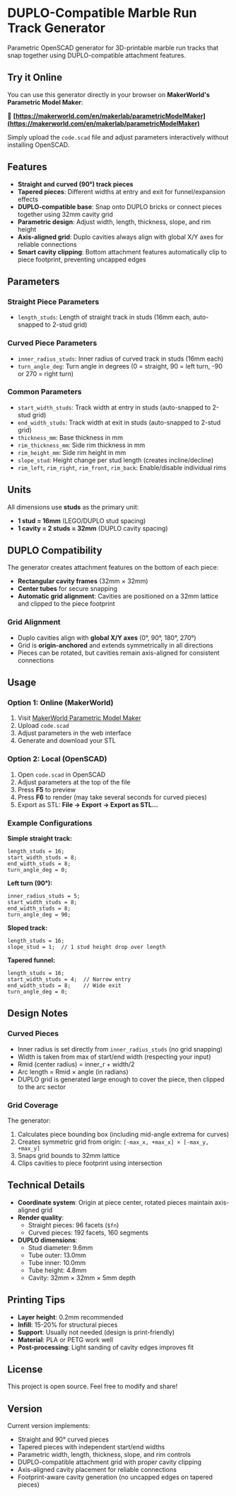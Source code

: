 # DUPLO-Compatible Marble Run Track Generator

Parametric OpenSCAD generator for 3D-printable marble run tracks that snap together using DUPLO-compatible attachment features.

## Try it Online

You can use this generator directly in your browser on **MakerWorld's Parametric Model Maker**:

🔗 **[https://makerworld.com/en/makerlab/parametricModelMaker](https://makerworld.com/en/makerlab/parametricModelMaker)**

Simply upload the `code.scad` file and adjust parameters interactively without installing OpenSCAD.

## Features

- **Straight and curved (90°) track pieces**
- **Tapered pieces**: Different widths at entry and exit for funnel/expansion effects
- **DUPLO-compatible base**: Snap onto DUPLO bricks or connect pieces together using 32mm cavity grid
- **Parametric design**: Adjust width, length, thickness, slope, and rim height
- **Axis-aligned grid**: Duplo cavities always align with global X/Y axes for reliable connections
- **Smart cavity clipping**: Bottom attachment features automatically clip to piece footprint, preventing uncapped edges

## Parameters

### Straight Piece Parameters
- `length_studs`: Length of straight track in studs (16mm each, auto-snapped to 2-stud grid)

### Curved Piece Parameters
- `inner_radius_studs`: Inner radius of curved track in studs (16mm each)
- `turn_angle_deg`: Turn angle in degrees (0 = straight, 90 = left turn, -90 or 270 = right turn)

### Common Parameters
- `start_width_studs`: Track width at entry in studs (auto-snapped to 2-stud grid)
- `end_width_studs`: Track width at exit in studs (auto-snapped to 2-stud grid)
- `thickness_mm`: Base thickness in mm
- `rim_thickness_mm`: Side rim thickness in mm
- `rim_height_mm`: Side rim height in mm
- `slope_stud`: Height change per stud length (creates incline/decline)
- `rim_left`, `rim_right`, `rim_front`, `rim_back`: Enable/disable individual rims

## Units

All dimensions use **studs** as the primary unit:
- **1 stud = 16mm** (LEGO/DUPLO stud spacing)
- **1 cavity = 2 studs = 32mm** (DUPLO cavity spacing)

## DUPLO Compatibility

The generator creates attachment features on the bottom of each piece:
- **Rectangular cavity frames** (32mm × 32mm)
- **Center tubes** for secure snapping
- **Automatic grid alignment**: Cavities are positioned on a 32mm lattice and clipped to the piece footprint

### Grid Alignment
- Duplo cavities align with **global X/Y axes** (0°, 90°, 180°, 270°)
- Grid is **origin-anchored** and extends symmetrically in all directions
- Pieces can be rotated, but cavities remain axis-aligned for consistent connections

## Usage

### Option 1: Online (MakerWorld)
1. Visit [MakerWorld Parametric Model Maker](https://makerworld.com/en/makerlab/parametricModelMaker)
2. Upload `code.scad`
3. Adjust parameters in the web interface
4. Generate and download your STL

### Option 2: Local (OpenSCAD)
1. Open `code.scad` in OpenSCAD
2. Adjust parameters at the top of the file
3. Press **F5** to preview
4. Press **F6** to render (may take several seconds for curved pieces)
5. Export as STL: **File → Export → Export as STL...**

### Example Configurations

**Simple straight track:**
```scad
length_studs = 16;
start_width_studs = 8;
end_width_studs = 8;
turn_angle_deg = 0;
```

**Left turn (90°):**
```scad
inner_radius_studs = 5;
start_width_studs = 8;
end_width_studs = 8;
turn_angle_deg = 90;
```

**Sloped track:**
```scad
length_studs = 16;
slope_stud = 1;  // 1 stud height drop over length
```

**Tapered funnel:**
```scad
length_studs = 16;
start_width_studs = 4;  // Narrow entry
end_width_studs = 8;    // Wide exit
turn_angle_deg = 0;
```

## Design Notes

### Curved Pieces
- Inner radius is set directly from `inner_radius_studs` (no grid snapping)
- Width is taken from max of start/end width (respecting your input)
- Rmid (center radius) = inner_r + width/2
- Arc length = Rmid × angle (in radians)
- DUPLO grid is generated large enough to cover the piece, then clipped to the arc sector

### Grid Coverage
The generator:
1. Calculates piece bounding box (including mid-angle extrema for curves)
2. Creates symmetric grid from origin: `[-max_x, +max_x] × [-max_y, +max_y]`
3. Snaps grid bounds to 32mm lattice
4. Clips cavities to piece footprint using intersection

## Technical Details

- **Coordinate system**: Origin at piece center, rotated pieces maintain axis-aligned grid
- **Render quality**: 
  - Straight pieces: 96 facets (`$fn`)
  - Curved pieces: 192 facets, 160 segments
- **DUPLO dimensions**:
  - Stud diameter: 9.6mm
  - Tube outer: 13.0mm
  - Tube inner: 10.0mm
  - Tube height: 4.8mm
  - Cavity: 32mm × 32mm × 5mm depth

## Printing Tips

- **Layer height**: 0.2mm recommended
- **Infill**: 15-20% for structural pieces
- **Support**: Usually not needed (design is print-friendly)
- **Material**: PLA or PETG work well
- **Post-processing**: Light sanding of cavity edges improves fit

## License

This project is open source. Feel free to modify and share!

## Version

Current version implements:
- Straight and 90° curved pieces
- Tapered pieces with independent start/end widths
- Parametric width, length, thickness, slope, and rim controls
- DUPLO-compatible attachment grid with proper cavity clipping
- Axis-aligned cavity placement for reliable connections
- Footprint-aware cavity generation (no uncapped edges on tapered pieces)
